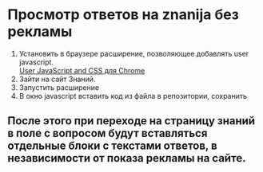 # Просмотр ответов на znanija без рекламы

1. Установить в браузере расширение, позволяющее добавлять user javascript.  
[User JavaScript and CSS для Chrome](https://chrome.google.com/webstore/detail/user-javascript-and-css/nbhcbdghjpllgmfilhnhkllmkecfmpld)
1. Зайти на сайт Знаний.
1. Запустить расширение
1. В окно javascript вставить код из файла в репозитории, сохранить

После этого при переходе на страницу знаний в поле с вопросом будут вставляться отдельные блоки с текстами ответов, в независимости от показа рекламы на сайте.
---
